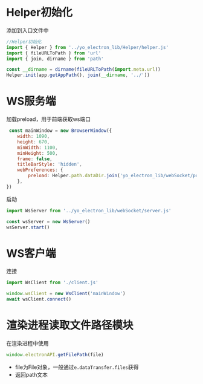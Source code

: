 # Helper初始化



添加到入口文件中

```js
//Helper初始化
import { Helper } from '../yo_electron_lib/Helper/helper.js'
import { fileURLToPath } from 'url'
import { join, dirname } from 'path'

const __dirname = dirname(fileURLToPath(import.meta.url))
Helper.init(app.getAppPath(), join(__dirname, '../'))
```





# WS服务端



加载preload，用于前端获取ws端口

```js
 const mainWindow = new BrowserWindow({
    width: 1090,
    height: 670,
    minWidth: 1100,
    minHeight: 500,
    frame: false,
    titleBarStyle: 'hidden',
    webPreferences: {
        preload: Helper.path.dataDir.join('yo_electron_lib/webSocket/preload.cjs').str,
    },
})
```



启动

```js
import WsServer from '../yo_electron_lib/webSocket/server.js'

const wsServer = new WsServer()
wsServer.start()
```





# WS客户端



连接

```js
import WsClient from './client.js'

window.wsClient = new WsClient('mainWindow')
await wsClient.connect()
```





# 渲染进程读取文件路径模块

在渲染进程中使用

```javascript
window.electronAPI.getFilePath(file)
```

- file为File对象，一般通过`e.dataTransfer.files`获得
- 返回path文本
